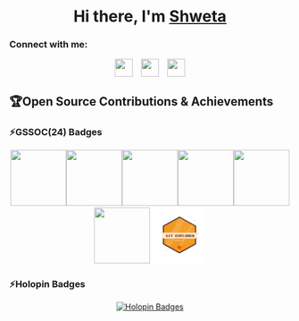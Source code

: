 <h1 align="center"> Hi there, I'm <a href="https://www.linkedin.com/in/shweta-patil-958360242">Shweta</a> </h1>

### Connect with me:

<p align="center" style="display:flex; justify-content:center; gap:15px; align-items:center;">
  <a href="https://x.com/_Shwetzz" target="_blank" style="text-decoration:none;">
    <img src="https://cdn-icons-png.flaticon.com/512/5968/5968958.png" width="32" height="32" style="vertical-align:middle;"/>
  </a>
  <a href="https://www.linkedin.com/in/shweta-patil-958360242" target="_blank" style="text-decoration:none;">
    <img src="https://cdn-icons-png.flaticon.com/512/174/174857.png" width="32" height="32" style="vertical-align:middle;"/>
  </a>
  <a href="https://www.instagram.com/yourusername" target="_blank" style="text-decoration:none;">
    <img src="https://cdn-icons-png.flaticon.com/512/174/174855.png" width="32" height="32" style="vertical-align:middle;"/>
  </a>
</p>

<!---
shwetzz14/shwetzz14 is a ✨ special ✨ repository because its `README.md` (this file) appears on your GitHub profile.
You can click the Preview link to take a look at your changes.
--->

## 🏆Open Source Contributions & Achievements
###  ⚡GSSOC(24) Badges 
<div style="display: flex; align-items: center; gap: 10px;" align="center">
  <a href="https://gssoc.girlscript.tech/leaderboard">
    <img src="https://raw.githubusercontent.com/GSSoC24/Postman-Challenge/main/docs/assets/Postman%20White.png" width="100px" height="100px"/><img src="https://raw.githubusercontent.com/GSSoC24/Postman-Challenge/main/docs/assets/1.png" width="100px" height="100px"/><img src="https://raw.githubusercontent.com/GSSoC24/Postman-Challenge/main/docs/assets/2.png" width="100px" height="100px"/><img src="https://raw.githubusercontent.com/GSSoC24/Postman-Challenge/main/docs/assets/3.png" width="100px" height="100px"/><img src="https://raw.githubusercontent.com/GSSoC24/Postman-Challenge/main/docs/assets/4.png" width="100px" height="100px"/><img src="https://raw.githubusercontent.com/GSSoC24/Postman-Challenge/main/docs/assets/5.png" width="100px" height="100px"/><img src="https://raw.githubusercontent.com/GSSoC24/Contributor/refs/heads/main/assets/Git%20Explorer.png" width="100px" height="100px"/>
  </a>
</div>

###  ⚡Holopin Badges
<p align="center">
  <a href="https://holopin.me/shwetzz14">
    <img src="https://holopin.me/shwetzz14" alt="Holopin Badges" width="500px"/>
  </a>
</p>



